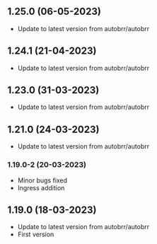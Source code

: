 
## 1.25.0 (06-05-2023)
- Update to latest version from autobrr/autobrr

## 1.24.1 (21-04-2023)
- Update to latest version from autobrr/autobrr

## 1.23.0 (31-03-2023)
- Update to latest version from autobrr/autobrr

## 1.21.0 (24-03-2023)
- Update to latest version from autobrr/autobrr
### 1.19.0-2 (20-03-2023)
- Minor bugs fixed
- Ingress addition

## 1.19.0 (18-03-2023)

- Update to latest version from autobrr/autobrr
- First version

